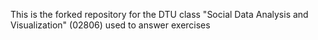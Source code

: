 This is the forked repository for the DTU class "Social Data Analysis and Visualization" (02806) used to answer exercises